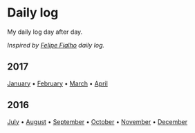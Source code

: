 # Daily log

My daily log day after day.

*Inspired by [Felipe Fialho](https://github.com/lfeh/dailylog) daily log.*

## 2017

[January](/log/2017/01/README.md) • [February](/log/2017/02/README.md) • [March](/log/2017/03/README.md) • [April](/log/2017/04/README.md)

## 2016

[July](/log/2016/07/README.md) • [August](/log/2016/08/README.md) • [September](/log/2016/09/README.md) • [October](/log/2016/10/README.md) • [November](/log/2016/11/README.md) • [December](/log/2016/12/README.md)
